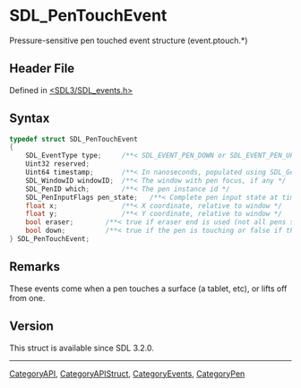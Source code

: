 # SDL_PenTouchEvent

Pressure-sensitive pen touched event structure (event.ptouch.*)

## Header File

Defined in [<SDL3/SDL_events.h>](https://github.com/libsdl-org/SDL/blob/main/include/SDL3/SDL_events.h)

## Syntax

```c
typedef struct SDL_PenTouchEvent
{
    SDL_EventType type;     /**< SDL_EVENT_PEN_DOWN or SDL_EVENT_PEN_UP */
    Uint32 reserved;
    Uint64 timestamp;       /**< In nanoseconds, populated using SDL_GetTicksNS() */
    SDL_WindowID windowID;  /**< The window with pen focus, if any */
    SDL_PenID which;        /**< The pen instance id */
    SDL_PenInputFlags pen_state;   /**< Complete pen input state at time of event */
    float x;                /**< X coordinate, relative to window */
    float y;                /**< Y coordinate, relative to window */
    bool eraser;        /**< true if eraser end is used (not all pens support this). */
    bool down;          /**< true if the pen is touching or false if the pen is lifted off */
} SDL_PenTouchEvent;
```

## Remarks

These events come when a pen touches a surface (a tablet, etc), or lifts
off from one.

## Version

This struct is available since SDL 3.2.0.

----
[CategoryAPI](CategoryAPI), [CategoryAPIStruct](CategoryAPIStruct), [CategoryEvents](CategoryEvents), [CategoryPen](CategoryPen)


